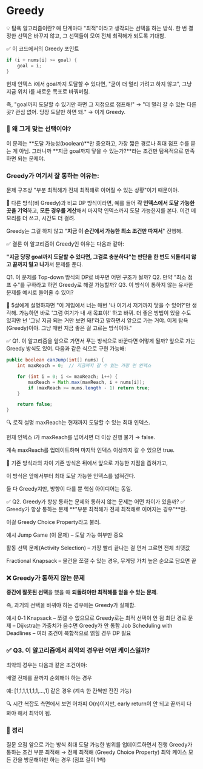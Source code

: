 # Greedy

💡 탐욕 알고리즘이란?
매 단계마다 "최적"이라고 생각되는 선택을 하는 방식.
한 번 결정한 선택은 바꾸지 않고, 그 선택들이 모여 전체 최적해가 되도록 기대함.

✅ 이 코드에서의 Greedy 포인트
```java
if (i + nums[i] >= goal) {
    goal = i;
}
```
현재 인덱스 i에서 goal까지 도달할 수 있다면,
"굳이 더 멀리 가려고 하지 않고", 그냥 지금 위치 i를 새로운 목표로 바꿔버림.

즉, "goal까지 도달할 수 있기만 하면 그 지점으로 점프해!"
→ "더 멀리 갈 수 있는 다른 곳? 관심 없어. 당장 도달만 하면 돼."
→ 이게 Greedy.

### 🤔 왜 그게 맞는 선택이야?
이 문제는 **도달 가능성(boolean)**만 중요하고,
가장 짧은 경로나 최대 점프 수를 묻는 게 아님.
그러니까 **지금 goal까지 닿을 수 있는가?**라는 조건만 탐욕적으로 만족하면 되는 문제야.

### Greedy가 여기서 잘 통하는 이유는:
문제 구조상 "부분 최적해가 전체 최적해로 이어질 수 있는 상황"이기 때문이야.

🔁 다른 방식(비 Greedy)과 비교
DP 방식이라면, 예를 들어 **각 인덱스에서 도달 가능한 곳을 기억**하고, **모든 경우를 계산**해서 마지막 인덱스까지 도달 가능한지를 본다. 이건 메모리를 더 쓰고, 시간도 더 걸려.

Greedy는 그걸 하지 않고 "**지금 이 순간에서 가능한 최소 조건만 따져서**" 진행해.

✅ 결론
이 알고리즘이 Greedy인 이유는 다음과 같아:

**"지금 당장 goal까지 도달할 수 있다면, 그걸로 충분하다"**는 판단을** 한 번도 되돌리지 않고 끝까지 밀고 나가**서 문제를 푼다.

Q1. 이 문제를 Top-down 방식의 DP로 바꾸면 어떤 구조가 될까?
Q2. 만약 "최소 점프 수"를 구하라고 하면 Greedy로 해결 가능할까?
Q3. 이 방식이 통하지 않는 유사한 문제를 예시로 들어줄 수 있어?

👶 5살에게 설명하자면
"이 게임에서 너는 매번 '나 여기서 저기까지 닿을 수 있어?'만 생각해.
가능하면 바로 '그럼 여기가 내 새 목표야!' 하고 바꿔.
더 좋은 방법이 있을 수도 있지만 넌 '그냥 지금 되는 거만 보면 돼!'라고 말하면서 앞으로 가는 거야.
이게 탐욕(Greedy)이야. 그냥 매번 지금 좋은 걸 고르는 방식이야."

✅ Q1. 이 알고리즘을 앞으로 가면서 푸는 방식으로 바꾼다면 어떻게 될까?
앞으로 가는 Greedy 방식도 있어. 다음과 같은 식으로 구현 가능해:

```java
public boolean canJump(int[] nums) {
    int maxReach = 0;  // 지금까지 갈 수 있는 가장 먼 인덱스

    for (int i = 0; i <= maxReach; i++) {
        maxReach = Math.max(maxReach, i + nums[i]);
        if (maxReach >= nums.length - 1) return true;
    }

    return false;
}
```
🔍 로직 설명
maxReach는 현재까지 도달할 수 있는 최대 인덱스.

현재 인덱스 i가 maxReach를 넘어서면 더 이상 진행 불가 → false.

계속 maxReach를 업데이트하며 마지막 인덱스 이상까지 갈 수 있으면 true.

🔁 기존 방식과의 차이
기존 방식은 뒤에서 앞으로 가능한 지점을 좁혀가고,

이 방식은 앞에서부터 최대 도달 가능한 인덱스를 넓혀간다.

둘 다 Greedy지만, 방향이 다를 뿐 핵심 아이디어는 동일.

✅ Q2. Greedy가 항상 통하는 문제와 통하지 않는 문제는 어떤 차이가 있을까?
✅ Greedy가 항상 통하는 문제
**"부분 최적해가 전체 최적해로 이어지는 경우"**만.

이걸 Greedy Choice Property라고 불러.

예시
Jump Game (이 문제) – 도달 가능 여부만 중요

활동 선택 문제(Activity Selection) – 가장 빨리 끝나는 걸 먼저 고르면 전체 최댓값

Fractional Knapsack – 물건을 쪼갤 수 있는 경우, 무게당 가치 높은 순으로 담으면 끝

### ❌ Greedy가 통하지 않는 문제
**중간에 잘못된 선택**을 했을 때 **되돌려야만 최적해를 얻을 수 있는 문제**.

즉, 과거의 선택을 바꿔야 하는 경우에는 Greedy가 실패함.

예시
0-1 Knapsack – 쪼갤 수 없으므로 Greedy로는 최적 선택이 안 됨
최단 경로 문제 – Dijkstra는 가중치가 음수면 Greedy가 안 통함
Job Scheduling with Deadlines – 여러 조건이 복합적으로 얽힐 경우 DP 필요

### ✅ Q3. 이 알고리즘에서 최악의 경우란 어떤 케이스일까?
최악의 경우는 다음과 같은 조건이야:

배열 전체를 끝까지 순회해야 하는 경우

예: [1,1,1,1,1,1,1,...,1] 같은 경우 (계속 한 칸씩만 전진 가능)

🔍 시간 복잡도 측면에서 보면
어차피 O(n)이지만, early return이 안 되고 끝까지 다 봐야 해서 최악이 됨.

### 🧠 정리
질문	요점
앞으로 가는 방식	최대 도달 가능한 범위를 업데이트하면서 진행
Greedy가 통하는 조건	부분 최적해 → 전체 최적해 (Greedy Choice Property)
최악 케이스	모든 칸을 방문해야만 하는 경우 (점프 길이 1씩)
